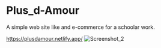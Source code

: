 # Plus_d-Amour
A simple web site like and e-commerce for a schoolar work.

https://plusdamour.netlify.app/
![Screenshot_2](https://user-images.githubusercontent.com/70723569/136711462-222a2a13-9c95-4fcd-b738-36bce600ee92.png)
